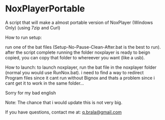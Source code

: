# NoxPlayerPortable
A script that will make a almost portable version of NoxPlayer (Windows Only) (using 7zip and Curl)

How to run setup:

run one of the bat files (Setup-No-Pause-Clean-After.bat is the best to run). 
after the script complete running the folder noxplayer is ready to beign copied, you can copy that folder to whereever you want (like a usb). 

How to launch:
to launch noxplayer, run the bat file in the noxplayer folder (normal you would use RunNox.bat). i need to find a way to redirect Program files since it cant run without Bignox and thats a problem since i cant get it to work in the same folder...



Sorry for my bad english


Note:
The chance that i would update this is not very big.


If you have questions, contact me at: q.brala@gmail.com



